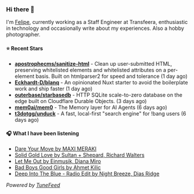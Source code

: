 ### Hi there 👋

I'm [Felipe](https://felipevm.com), currently working as a Staff Engineer at Transfeera, enthusiastic in technology and occasionally write about my experiences. Also a hobby photographer.

#### ⭐ Recent Stars
- **[apostrophecms/sanitize-html](https://github.com/apostrophecms/sanitize-html)** - Clean up user-submitted HTML, preserving whitelisted elements and whitelisted attributes on a per-element basis. Built on htmlparser2 for speed and tolerance (1 day ago)
- **[Eckhardt-D/blanq](https://github.com/Eckhardt-D/blanq)** - An opinionated Nuxt starter to avoid the boilerplate work and ship faster (1 day ago)
- **[outerbase/starbasedb](https://github.com/outerbase/starbasedb)** - HTTP SQLite scale-to-zero database on the edge built on Cloudflare Durable Objects. (3 days ago)
- **[mem0ai/mem0](https://github.com/mem0ai/mem0)** - The Memory layer for AI Agents (6 days ago)
- **[t3dotgg/unduck](https://github.com/t3dotgg/unduck)** - A fast, local-first &#34;search engine&#34; for !bang users (6 days ago)

#### 🎧 What I have been listening
- [Dare Your Move by MAXI MERAKI](https://open.spotify.com/track/1rakaaEKMNAvqBjRJwRnx9)
- [Solid Gold Love by Sultan &#43; Shepard, Richard Walters](https://open.spotify.com/track/4teNp2dyq0TzB6DnliNg9Z)
- [Let Me Out by Einmusik, Diana Miro](https://open.spotify.com/track/67qAVjzBUVVs8RALR2AQ3K)
- [Bad Boys Good Girls by Ahmet Kilic](https://open.spotify.com/track/53dosagzeFktFXCP9ASe3J)
- [Deep Into The Blue - Radio Edit by Night Breeze, Dias Ridge](https://open.spotify.com/track/6ev5q8vaTxhCQWEDtaliK3)

_Powered by [TuneFeed](https://tunefeed.app?ref=github.com)_
